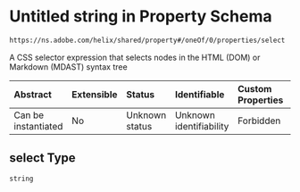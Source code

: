 # Untitled string in Property Schema

```txt
https://ns.adobe.com/helix/shared/property#/oneOf/0/properties/select
```

A CSS selector expression that selects nodes in the HTML (DOM) or Markdown (MDAST) syntax tree

| Abstract            | Extensible | Status         | Identifiable            | Custom Properties | Additional Properties | Access Restrictions | Defined In                                                           |
| :------------------ | :--------- | :------------- | :---------------------- | :---------------- | :-------------------- | :------------------ | :------------------------------------------------------------------- |
| Can be instantiated | No         | Unknown status | Unknown identifiability | Forbidden         | Allowed               | none                | [property.schema.json*](property.schema.json "open original schema") |

## select Type

`string`

